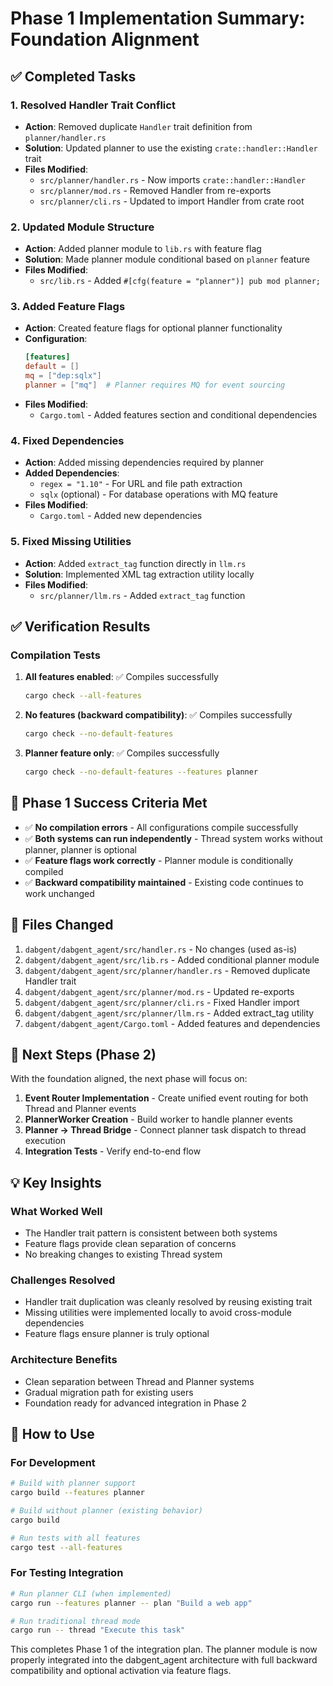 # Phase 1 Implementation Summary: Foundation Alignment

## ✅ Completed Tasks

### 1. Resolved Handler Trait Conflict
- **Action**: Removed duplicate `Handler` trait definition from `planner/handler.rs`
- **Solution**: Updated planner to use the existing `crate::handler::Handler` trait
- **Files Modified**:
  - `src/planner/handler.rs` - Now imports `crate::handler::Handler`
  - `src/planner/mod.rs` - Removed Handler from re-exports
  - `src/planner/cli.rs` - Updated to import Handler from crate root

### 2. Updated Module Structure
- **Action**: Added planner module to `lib.rs` with feature flag
- **Solution**: Made planner module conditional based on `planner` feature
- **Files Modified**:
  - `src/lib.rs` - Added `#[cfg(feature = "planner")] pub mod planner;`

### 3. Added Feature Flags
- **Action**: Created feature flags for optional planner functionality
- **Configuration**:
  ```toml
  [features]
  default = []
  mq = ["dep:sqlx"]
  planner = ["mq"]  # Planner requires MQ for event sourcing
  ```
- **Files Modified**:
  - `Cargo.toml` - Added features section and conditional dependencies

### 4. Fixed Dependencies
- **Action**: Added missing dependencies required by planner
- **Added Dependencies**:
  - `regex = "1.10"` - For URL and file path extraction
  - `sqlx` (optional) - For database operations with MQ feature
- **Files Modified**:
  - `Cargo.toml` - Added new dependencies

### 5. Fixed Missing Utilities
- **Action**: Added `extract_tag` function directly in `llm.rs`
- **Solution**: Implemented XML tag extraction utility locally
- **Files Modified**:
  - `src/planner/llm.rs` - Added `extract_tag` function

## ✅ Verification Results

### Compilation Tests
1. **All features enabled**: ✅ Compiles successfully
   ```bash
   cargo check --all-features
   ```

2. **No features (backward compatibility)**: ✅ Compiles successfully
   ```bash
   cargo check --no-default-features
   ```

3. **Planner feature only**: ✅ Compiles successfully
   ```bash
   cargo check --no-default-features --features planner
   ```

## 🎯 Phase 1 Success Criteria Met

- ✅ **No compilation errors** - All configurations compile successfully
- ✅ **Both systems can run independently** - Thread system works without planner, planner is optional
- ✅ **Feature flags work correctly** - Planner module is conditionally compiled
- ✅ **Backward compatibility maintained** - Existing code continues to work unchanged

## 📁 Files Changed

1. `dabgent/dabgent_agent/src/handler.rs` - No changes (used as-is)
2. `dabgent/dabgent_agent/src/lib.rs` - Added conditional planner module
3. `dabgent/dabgent_agent/src/planner/handler.rs` - Removed duplicate Handler trait
4. `dabgent/dabgent_agent/src/planner/mod.rs` - Updated re-exports
5. `dabgent/dabgent_agent/src/planner/cli.rs` - Fixed Handler import
6. `dabgent/dabgent_agent/src/planner/llm.rs` - Added extract_tag utility
7. `dabgent/dabgent_agent/Cargo.toml` - Added features and dependencies

## 🚀 Next Steps (Phase 2)

With the foundation aligned, the next phase will focus on:

1. **Event Router Implementation** - Create unified event routing for both Thread and Planner events
2. **PlannerWorker Creation** - Build worker to handle planner events
3. **Planner → Thread Bridge** - Connect planner task dispatch to thread execution
4. **Integration Tests** - Verify end-to-end flow

## 💡 Key Insights

### What Worked Well
- The Handler trait pattern is consistent between both systems
- Feature flags provide clean separation of concerns
- No breaking changes to existing Thread system

### Challenges Resolved
- Handler trait duplication was cleanly resolved by reusing existing trait
- Missing utilities were implemented locally to avoid cross-module dependencies
- Feature flags ensure planner is truly optional

### Architecture Benefits
- Clean separation between Thread and Planner systems
- Gradual migration path for existing users
- Foundation ready for advanced integration in Phase 2

## 🔧 How to Use

### For Development
```bash
# Build with planner support
cargo build --features planner

# Build without planner (existing behavior)
cargo build

# Run tests with all features
cargo test --all-features
```

### For Testing Integration
```bash
# Run planner CLI (when implemented)
cargo run --features planner -- plan "Build a web app"

# Run traditional thread mode
cargo run -- thread "Execute this task"
```

This completes Phase 1 of the integration plan. The planner module is now properly integrated into the dabgent_agent architecture with full backward compatibility and optional activation via feature flags.

